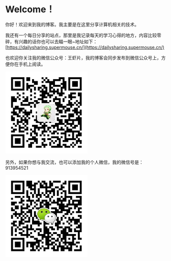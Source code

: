 # Welcome！

你好！欢迎来到我的博客。我主要是在这里分享计算机相关的技术。

我还有一个每日分享的站点，那里是我记录每天的学习心得的地方，内容比较零碎，有兴趣的话你也可以去瞄一眼~地址如下：[https://dailysharing.supermouse.cn/](https://dailysharing.supermouse.cn/)

也欢迎你关注我的微信公众号：王虾片，我的博客会同步发布到微信公众号上，方便你在手机上阅读。

![&#x5FAE;&#x4FE1;&#x626B;&#x4E00;&#x626B;&#x4E0A;&#x65B9;&#x4E8C;&#x7EF4;&#x7801;&#xFF0C;&#x5173;&#x6CE8;&#x6211;&#x7684;&#x516C;&#x4F17;&#x53F7;&#xFF1A;&#x738B;&#x867E;&#x7247;](.gitbook/assets/wei-xin-gong-zhong-hao-er-wei-ma-.jpg)

另外，如果你想与我交流，也可以添加我的个人微信，我的微信号是：913954521

![&#x5FAE;&#x4FE1;&#x626B;&#x4E00;&#x626B;&#x4E0A;&#x65B9;&#x4E8C;&#x7EF4;&#x7801;&#xFF0C;&#x6DFB;&#x52A0;&#x6211;&#x7684;&#x4E2A;&#x4EBA;&#x5FAE;&#x4FE1;](.gitbook/assets/ge-ren-wei-xin-hao-.jpg)



